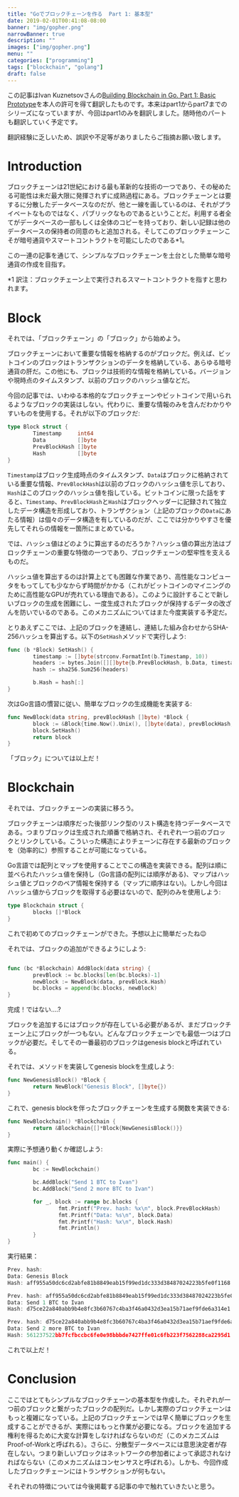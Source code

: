 ```yaml
---
title: "Goでブロックチェーンを作る  Part 1: 基本型"
date: 2019-02-01T00:41:08-08:00
banner: "img/gopher.png"
narrowBanner: true
description: ""
images: ["img/gopher.png"]
menu: ""
categories: ["programming"]
tags: ["blockchain", "golang"]
draft: false
---
```


この記事はIvan Kuznetsovさんの[Building Blockchain in Go. Part 1: Basic Prototype](https://jeiwan.cc/posts/building-blockchain-in-go-part-1/)を本人の許可を得て翻訳したものです。本来はpart1からpart7までのシリーズになっていますが、今回はpart1のみを翻訳しました。随時他のパートも翻訳していく予定です。

<!--more-->

翻訳経験に乏しいため、誤訳や不足等がありましたらご指摘お願い致します。


# Introduction

ブロックチェーンは21世紀における最も革新的な技術の一つであり、その秘めたる可能性は未だ最大限に発揮されずに成熟過程にある。ブロックチェーンとは要するに分散したデータベースなのだが、他と一線を画しているのは、それがプライベートなものではなく、パブリックなものであるということだ。利用する者全てがデータベースの一部もしくは全体のコピーを持っており、新しい記録は他のデータベースの保持者の同意のもと追加される。そしてこのブロックチェーンこそが暗号通貨やスマートコントラクトを可能にしたのである*1。

この一連の記事を通じて、シンプルなブロックチェーンを土台とした簡単な暗号通貨の作成を目指す。

*1 訳注：ブロックチェーン上で実行されるスマートコントラクトを指すと思われます。

# Block

それでは、「ブロックチェーン」の「ブロック」から始めよう。

ブロックチェーンにおいて重要な情報を格納するのがブロックだ。例えば、ビットコインのブロックはトランザクションのデータを格納している、あらゆる暗号通貨の肝だ。この他にも、ブロックは技術的な情報を格納している。バージョンや現時点のタイムスタンプ、以前のブロックのハッシュ値などだ。

今回の記事では、いわゆる本格的なブロックチェーンやビットコインで用いられるようなブロックの実装はしない。代わりに、重要な情報のみを含んだわかりやすいものを使用する。それが以下のブロックだ:

```Go
type Block struct {
        Timestamp     int64
        Data          []byte
        PrevBlockHash []byte
        Hash          []byte
}
```

`Timestamp`はブロック生成時点のタイムスタンプ、`Data`はブロックに格納されている重要な情報、`PrevBlockHash`は以前のブロックのハッシュ値を示しており、`Hash`はこのブロックのハッシュ値を指している。ビットコインに限った話をすると、`Timestamp`、`PrevBlockHash`と`Hash`はブロックヘッダーに記録されて独立したデータ構造を形成しており、トランザクション（上記のブロックの`Data`にあたる情報）は個々のデータ構造を有しているのだが、ここでは分かりやすさを優先してそれらの情報を一箇所にまとめている。

では、ハッシュ値はどのように算出するのだろうか？ハッシュ値の算出方法はブロックチェーンの重要な特徴の一つであり、ブロックチェーンの堅牢性を支えるものだ。

ハッシュ値を算出するのは計算上とても困難な作業であり、高性能なコンピュータをもってしても少なからず時間がかかる（これがビットコインのマイニングのために高性能なGPUが売れている理由である）。このように設計することで新しいブロックの生成を困難にし、一度生成されたブロックが保持するデータの改ざんを防いでいるのである。このメカニズムについてはまた今度実装する予定だ。

とりあえずここでは、上記のブロックを連結し、連結した組み合わせからSHA-256ハッシュを算出する。以下の`SetHash`メソッドで実行しよう:

```Go
func (b *Block) SetHash() {
        timestamp := []byte(strconv.FormatInt(b.Timestamp, 10))
        headers := bytes.Join([][]byte{b.PrevBlockHash, b.Data, timestamp}, []byte{})
        hash := sha256.Sum256(headers)

        b.Hash = hash[:]
}
```

次はGo言語の慣習に従い、簡単なブロックの生成機能を実装する:

```Go
func NewBlock(data string, prevBlockHash []byte) *Block {
        block := &Block{time.Now().Unix(), []byte(data), prevBlockHash, []byte{}}
        block.SetHash()
        return block
}
```

「ブロック」については以上だ！

# Blockchain

それでは、ブロックチェーンの実装に移ろう。

ブロックチェーンは順序だった後部リンク型のリスト構造を持つデータベースである。つまりブロックは生成された順番で格納され、それぞれ一つ前のブロックとリンクしている。こういった構造によりチェーンに存在する最新のブロックを（効率的に）参照することが可能になっている。

Go言語では配列とマップを使用することでこの構造を実装できる。配列は順に並べられたハッシュ値を保持し（Go言語の配列には順序がある)、マップはハッシュ値とブロックのペア情報を保持する（マップに順序はない)。しかし今回はハッシュ値からブロックを取得する必要はないので、配列のみを使用しよう:

```Go
type Blockchain struct {
        blocks []*Block
}
```

これで初めてのブロックチェーンができた。予想以上に簡単だったね😉

それでは、ブロックの追加ができるようにしよう:

```Go

func (bc *Blockchain) AddBlock(data string) {
        prevBlock := bc.blocks[len(bc.blocks)-1]
        newBlock := NewBlock(data, prevBlock.Hash)
        bc.blocks = append(bc.blocks, newBlock)
}
```

完成！ではない....?

ブロックを追加するにはブロックが存在している必要があるが、まだブロックチェーン上にブロックが一つもない。どんなブロックチェーンでも最低一つはブロックが必要だ。そしてその一番最初のブロックはgenesis blockと呼ばれている。

それでは、メソッドを実装してgenesis blockを生成しよう:

```Go
func NewGenesisBlock() *Block {
        return NewBlock("Genesis Block", []byte{})
}
```

これで、genesis blockを伴ったブロックチェーンを生成する関数を実装できる:

```Go
func NewBlockchain() *Blockchain {
        return &Blockchain{[]*Block{NewGenesisBlock()}}
}
```

実際に予想通り動くか確認しよう:

```Go
func main() {
        bc := NewBlockchain()

        bc.AddBlock("Send 1 BTC to Ivan")
        bc.AddBlock("Send 2 more BTC to Ivan")

        for _, block := range bc.blocks {
                fmt.Printf("Prev. hash: %x\n", block.PrevBlockHash)
                fmt.Printf("Data: %s\n", block.Data)
                fmt.Printf("Hash: %x\n", block.Hash)
                fmt.Println()
        }
}
```

実行結果：

```Go
Prev. hash:
Data: Genesis Block
Hash: aff955a50dc6cd2abfe81b8849eab15f99ed1dc333d38487024223b5fe0f1168

Prev. hash: aff955a50dc6cd2abfe81b8849eab15f99ed1dc333d38487024223b5fe0f1168
Data: Send 1 BTC to Ivan
Hash: d75ce22a840abb9b4e8fc3b60767c4ba3f46a0432d3ea15b71aef9fde6a314e1

Prev. hash: d75ce22a840abb9b4e8fc3b60767c4ba3f46a0432d3ea15b71aef9fde6a314e1
Data: Send 2 more BTC to Ivan
Hash: 561237522bb7fcfbccbc6fe0e98bbbde7427ffe01c6fb223f7562288ca2295d1
```

これで以上だ！

# Conclusion

ここではとてもシンプルなブロックチェーンの基本型を作成した。それぞれが一つ前のブロックと繋がったブロックの配列だ。しかし実際のブロックチェーンはもっと複雑になっている。上記のブロックチェーンでは早く簡単にブロックを生成することができるが、実際にはもっと作業が必要になる。ブロックを追加する権利を得るために大変な計算をしなければならないのだ（このメカニズムはProof-of-Workと呼ばれる）。さらに、分散型データベースには意思決定者が存在しない。つまり新しいブロックはネットワークの参加者によって承認されなければならない（このメカニズムはコンセンサスと呼ばれる）。しかも、今回作成したブロックチェーンにはトランザクションが何もない。

それぞれの特徴については今後掲載する記事の中で触れていきたいと思う。





